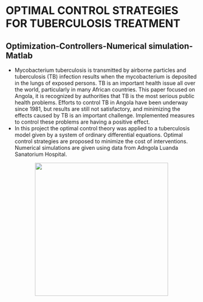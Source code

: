# OPTIMAL CONTROL STRATEGIES FOR TUBERCULOSIS TREATMENT
## Optimization-Controllers-Numerical simulation-Matlab
- Mycobacterium tuberculosis is transmitted by airborne particles and tuberculosis (TB) infection results when the mycobacterium is deposited in the lungs of exposed persons. TB is an important health issue all over the world, particularly in many African countries. This paper focused on Angola, it is recognized by authorities that TB is the most serious public health problems. Efforts to control TB in Angola have been underway since 1981, but results are still not satisfactory, and minimizing the effects caused by TB is an important challenge. Implemented measures to control these problems are having a positive effect. 
- In this project the optimal control theory was applied to a tuberculosis model given by a system of ordinary differential equations. Optimal control strategies are proposed to minimize the cost of interventions. Numerical simulations are given using data from Adngola Luanda Sanatorium Hospital.

<p align="center">
  <img src="https://github.com/tscpu172/Optimal-Control/blob/master/U1.jpg" width="350" >  
</p>




